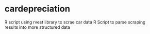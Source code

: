 # cardepreciation
R script using rvest library to scrae car data
R Script to parse scraping results into more structured data
